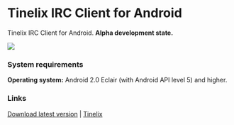 <h1>Tinelix IRC Client for Android</h1>
Tinelix IRC Client for Android. <b>Alpha development state.</b><p><p><img src="https://user-images.githubusercontent.com/76806170/157038143-467b9482-a303-4189-b5fe-1c6ccb247b44.png"></img>
<h3>System requirements</h3>
<p><b>Operating system:</b> Android 2.0 Eclair (with Android API level 5) and higher.
<h3>Links</h3>
<a href="https://github.com/tinelix/irc-client-for-android/releases/tag/0.1.7-alpha-20220309">Download latest version</a> | <a href="https://tinelix.github.io">Tinelix</a>
